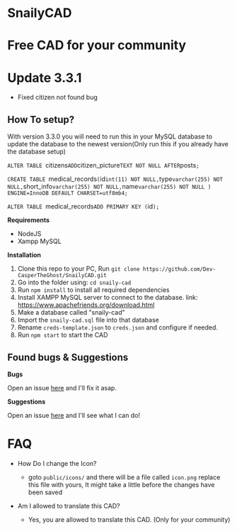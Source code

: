 # SnailyCAD

# Free CAD for your community

# Update 3.3.1

- Fixed citizen not found bug

## How To setup?

With version 3.3.0 you will need to run this in your MySQL database to update the database to the newest version(Only run this if you already have the database setup)

`ALTER TABLE `citizens`ADD`citizen_picture`TEXT NOT NULL AFTER`posts`;`

`CREATE TABLE `medical_records`(`id`int(11) NOT NULL,`type`varchar(255) NOT NULL,`short_info`varchar(255) NOT NULL,`name`varchar(255) NOT NULL ) ENGINE=InnoDB DEFAULT CHARSET=utf8mb4;`

`ALTER TABLE `medical_records`ADD PRIMARY KEY (`id`);`

**Requirements**

- NodeJS
- Xampp MySQL

**Installation**

1. Clone this repo to your PC, Run `git clone https://github.com/Dev-CasperTheGhost/SnailyCAD.git`
2. Go into the folder using: `cd snaily-cad`
3. Run `npm install` to install all required dependencies
4. Install XAMPP MySQL server to connect to the database. link: https://www.apachefriends.org/download.html
5. Make a database called "snaily-cad"
6. Import the `snaily-cad.sql` file into that database
7. Rename `creds-template.json` to `creds.json` and configure if needed.
8. Run `npm start` to start the CAD

## Found bugs & Suggestions

**Bugs**

Open an issue [here](https://github.com/Dev-CasperTheGhost/snaily-cad/issues/new) and I'll fix it asap.

**Suggestions**

Open an issue [here](https://github.com/Dev-CasperTheGhost/snaily-cad/issues/new) and I'll see what I can do!

# FAQ

- How Do I change the Icon?

  - goto `public/icons/` and there will be a file called `icon.png` replace this file with yours, It might take a little before the changes have been saved

- Am I allowed to translate this CAD?
  - Yes, you are allowed to translate this CAD. (Only for your community)
